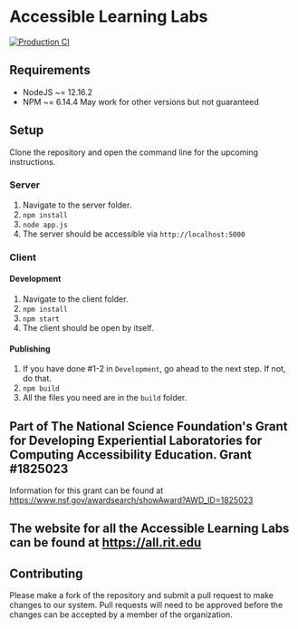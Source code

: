 # Accessible Learning Labs

[![Production CI](https://github.com/all-rit/ALL/actions/workflows/node.js.yml/badge.svg)](https://github.com/all-rit/ALL/actions/workflows/node.js.yml)

## Requirements

- NodeJS ~= 12.16.2
- NPM ~= 6.14.4
  May work for other versions but not guaranteed

## Setup

Clone the repository and open the command line for the upcoming instructions.

### Server

1. Navigate to the server folder.
2. `npm install`
3. `node app.js`
4. The server should be accessible via `http://localhost:5000`

### Client

#### Development

1. Navigate to the client folder.
2. `npm install`
3. `npm start`
4. The client should be open by itself.

#### Publishing

1. If you have done #1-2 in `Development`, go ahead to the next step. If not, do that.
2. `npm build`
3. All the files you need are in the `build` folder.

## Part of The National Science Foundation's Grant for Developing Experiential Laboratories for Computing Accessibility Education. Grant #1825023

Information for this grant can be found at https://www.nsf.gov/awardsearch/showAward?AWD_ID=1825023

## The website for all the Accessible Learning Labs can be found at https://all.rit.edu

## Contributing

Please make a fork of the repository and submit a pull request to make changes to our system. Pull requests will need to be approved before the changes can be accepted by a member of the organization.
